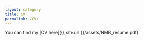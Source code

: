 ```yaml
---
layout: category
title: CV
permalink: /CV/
---
```


You can find my [CV here]({{ site.url }}/assets/NMB_resume.pdf).
